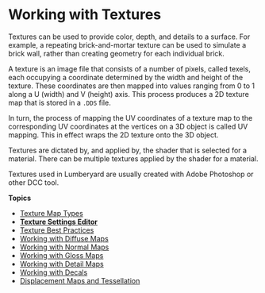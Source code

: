 # Working with Textures<a name="mat-texture-intro"></a>

Textures can be used to provide color, depth, and details to a surface\. For example, a repeating brick\-and\-mortar texture can be used to simulate a brick wall, rather than creating geometry for each individual brick\. 

A texture is an image file that consists of a number of pixels, called texels, each occupying a coordinate determined by the width and height of the texture\. These coordinates are then mapped into values ranging from 0 to 1 along a U \(width\) and V \(height\) axis\. This process produces a 2D texture map that is stored in a `.DDS` file\. 

In turn, the process of mapping the UV coordinates of a texture map to the corresponding UV coordinates at the vertices on a 3D object is called UV mapping\. This in effect wraps the 2D texture onto the 3D object\. 

Textures are dictated by, and applied by, the shader that is selected for a material\. There can be multiple textures applied by the shader for a material\. 

Textures used in Lumberyard are usually created with Adobe Photoshop or other DCC tool\. 

**Topics**
+ [Texture Map Types](mat-texture-types.md)
+ [**Texture Settings Editor**](texture-settings-editor.md)
+ [Texture Best Practices](mat-texture-best-practices.md)
+ [Working with Diffuse Maps](mat-maps-diffuse.md)
+ [Working with Normal Maps](mat-maps-normal-intro.md)
+ [Working with Gloss Maps](mat-maps-gloss.md)
+ [Working with Detail Maps](mat-maps-detail-intro.md)
+ [Working with Decals](mat-maps-decal-intro.md)
+ [Displacement Maps and Tessellation](mat-maps-displacement-intro.md)